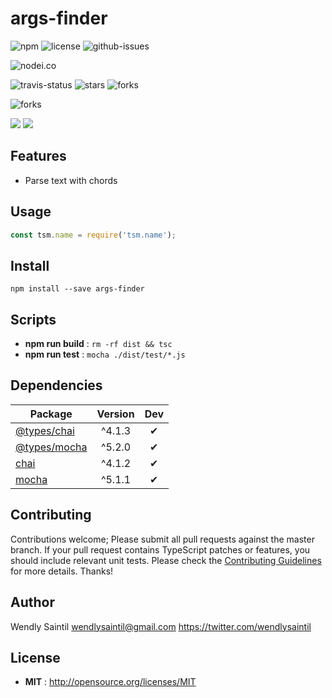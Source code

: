 # args-finder

![npm](https://img.shields.io/npm/v/args-finder.svg) ![license](https://img.shields.io/npm/l/args-finder.svg) ![github-issues](https://img.shields.io/github/issues/wspecs/args-finder.svg)



![nodei.co](https://nodei.co/npm/args-finder.png?downloads=true&downloadRank=true&stars=true)

![travis-status](https://img.shields.io/travis/wspecs/args-finder.svg)
![stars](https://img.shields.io/github/stars/wspecs/args-finder.svg)
![forks](https://img.shields.io/github/forks/wspecs/args-finder.svg)

![forks](https://img.shields.io/github/forks/wspecs/args-finder.svg)

![](https://david-dm.org/wspecs/args-finder/status.svg)
![](https://david-dm.org/wspecs/args-finder/dev-status.svg)

## Features

- Parse text with chords

## Usage

```js
const tsm.name = require('tsm.name');
```

## Install

`npm install --save args-finder`


## Scripts

 - **npm run build** : `rm -rf dist && tsc`
 - **npm run test** : `mocha ./dist/test/*.js`

## Dependencies

Package | Version | Dev
--- |:---:|:---:
[@types/chai](https://www.npmjs.com/package/@types/chai) | ^4.1.3 | ✔
[@types/mocha](https://www.npmjs.com/package/@types/mocha) | ^5.2.0 | ✔
[chai](https://www.npmjs.com/package/chai) | ^4.1.2 | ✔
[mocha](https://www.npmjs.com/package/mocha) | ^5.1.1 | ✔


## Contributing

Contributions welcome; Please submit all pull requests against the master branch. If your pull request contains TypeScript patches or features, you should include relevant unit tests. Please check the [Contributing Guidelines](contributng.md) for more details. Thanks!

## Author

Wendly Saintil <wendlysaintil@gmail.com> https://twitter.com/wendlysaintil

## License

 - **MIT** : http://opensource.org/licenses/MIT